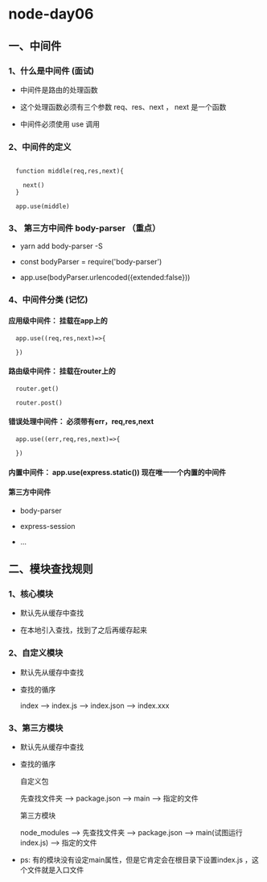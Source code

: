 # node-day06  

## 一、中间件  

### 1、什么是中间件  (面试) 

+ 中间件是路由的处理函数    

+ 这个处理函数必须有三个参数 req、res、next ， next 是一个函数    

+ 中间件必须使用  use 调用    

### 2、中间件的定义    

```

  function middle(req,res,next){

    next()
  }

  app.use(middle)
```


### 3、 第三方中间件 body-parser  （重点）

+ yarn add body-parser -S   

+ const bodyParser = require('body-parser')

+ app.use(bodyParser.urlencoded({extended:false}))


### 4、中间件分类  (记忆)

#### 应用级中间件： 挂载在app上的  

```
  app.use((req,res,next)=>{

  })
```

#### 路由级中间件： 挂载在router上的 

``` 
  router.get() 

  router.post()
```

#### 错误处理中间件： 必须带有err，req,res,next  

```
  app.use((err,req,res,next)=>{

  })
```

#### 内置中间件： app.use(express.static()) 现在唯一一个内置的中间件  

#### 第三方中间件   

+ body-parser   

+ express-session   

+ ...  
 

## 二、模块查找规则  

### 1、核心模块 

+ 默认先从缓存中查找   

+ 在本地引入查找，找到了之后再缓存起来  

### 2、自定义模块   

+ 默认先从缓存中查找   

+ 查找的循序    

  index --> index.js --> index.json --> index.xxx 

### 3、第三方模块  

+ 默认先从缓存中查找   

+ 查找的循序 

  自定义包  
  
    先查找文件夹  --> package.json --> main --> 指定的文件  

  第三方模块  
   
    node_modules -->  先查找文件夹  --> package.json --> main(试图运行index.js) --> 指定的文件 

+ ps: 有的模块没有设定main属性，但是它肯定会在根目录下设置index.js ，这个文件就是入口文件 